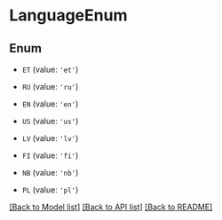 # LanguageEnum


## Enum

* `ET` (value: `'et'`)

* `RU` (value: `'ru'`)

* `EN` (value: `'en'`)

* `US` (value: `'us'`)

* `LV` (value: `'lv'`)

* `FI` (value: `'fi'`)

* `NB` (value: `'nb'`)

* `PL` (value: `'pl'`)

[[Back to Model list]](../README.md#documentation-for-models) [[Back to API list]](../README.md#documentation-for-api-endpoints) [[Back to README]](../README.md)


